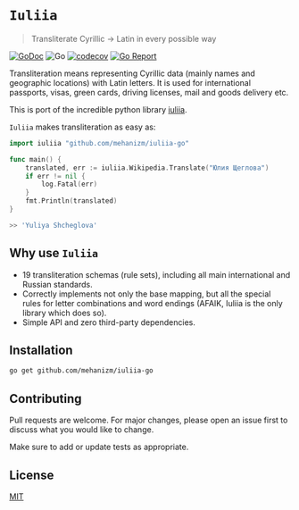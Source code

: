 # `Iuliia`
> Transliterate Cyrillic → Latin in every possible way

[![GoDoc](https://godoc.org/github.com/mehanizm/iuliia-go?status.svg)](https://pkg.go.dev/github.com/mehanizm/airtable)
![Go](https://github.com/mehanizm/iuliia-go/workflows/Go/badge.svg)
[![codecov](https://codecov.io/gh/mehanizm/iuliia-go/branch/master/graph/badge.svg)](https://codecov.io/gh/mehanizm/iuliia-go)
[![Go Report](https://goreportcard.com/badge/github.com/mehanizm/iuliia-go)](https://goreportcard.com/report/github.com/mehanizm/iuliia-go)

Transliteration means representing Cyrillic data (mainly names and geographic locations) with Latin letters. It is used for international passports, visas, green cards, driving licenses, mail and goods delivery etc.

This is port of the incredible python library [iuliia](https://github.com/nalgeon/iuliia-py).

`Iuliia` makes transliteration as easy as:

```go
import iuliia "github.com/mehanizm/iuliia-go"

func main() {
    translated, err := iuliia.Wikipedia.Translate("Юлия Щеглова")
    if err != nil {
        log.Fatal(err)
    }
    fmt.Println(translated)
}

>> 'Yuliya Shcheglova'
```

## Why use `Iuliia`

- 19 transliteration schemas (rule sets), including all main international and Russian standards.
- Correctly implements not only the base mapping, but all the special rules for letter combinations and word endings (AFAIK, Iuliia is the only library which does so).
- Simple API and zero third-party dependencies.

## Installation

```sh
go get github.com/mehanizm/iuliia-go
```

## Contributing

Pull requests are welcome. For major changes, please open an issue first to discuss what you would like to change.

Make sure to add or update tests as appropriate.

## License

[MIT](https://choosealicense.com/licenses/mit/)
